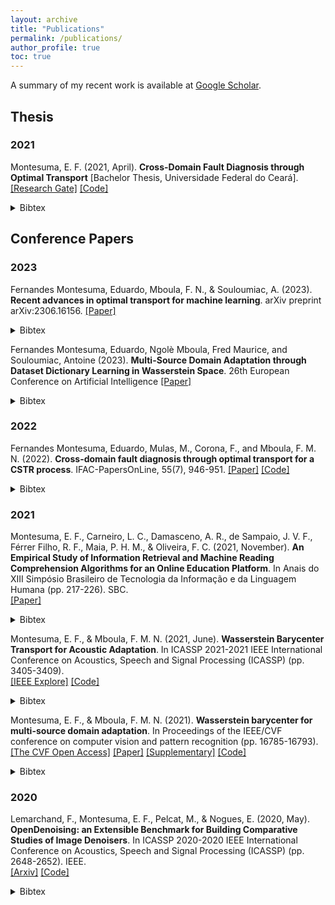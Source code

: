 ```yaml
---
layout: archive
title: "Publications"
permalink: /publications/
author_profile: true
toc: true
---
```


A summary of my recent work is available at [Google Scholar](https://scholar.google.com.br/citations?user=elSROdcAAAAJ&hl=en).

## Thesis

### 2021

Montesuma, E. F. (2021, April). __Cross-Domain Fault Diagnosis through Optimal Transport__ [Bachelor Thesis, Universidade Federal do Ceará].\
[[Research Gate]](https://www.researchgate.net/publication/354664416_Cross-Domain_Fault_Diagnosis_Through_Optimal_Transport) [[Code]](https://github.com/eddardd/CrossDomainFaultDiagnosis)

<details>
<summary>
Bibtex
</summary>

```
@phdthesis{montesuma2021crossdomain,
    author       = {Eduardo Fernandes Montesuma}, 
    title        = {Cross-Domain Fault Diagnosis through Optimal Transport},
    school       = {Universidade Federal do Ceará},
    year         = 2021,
    type         = {Bachelor's Thesis}
} 
```

</details>

## Conference Papers

### 2023

Fernandes Montesuma, Eduardo, Mboula, F. N., & Souloumiac, A. (2023). __Recent advances in optimal transport for machine learning__. arXiv preprint arXiv:2306.16156. [[Paper]](https://arxiv.org/pdf/2306.16156.pdf)

<details>
<summary>
Bibtex
</summary>

```
@article{montesuma2023recent,
  title={Recent advances in optimal transport for machine learning},
  author={Montesuma, Eduardo Fernandes and Mboula, Fred Ngole and Souloumiac, Antoine},
  journal={arXiv preprint arXiv:2306.16156},
  year={2023}
}
```

</details>

Fernandes Montesuma, Eduardo, Ngolè Mboula, Fred Maurice, and Souloumiac, Antoine (2023). __Multi-Source Domain Adaptation through Dataset Dictionary Learning in Wasserstein Space__. 26th European Conference on Artificial Intelligence [[Paper]](https://arxiv.org/pdf/2307.14953.pdf)

<details>
<summary>
Bibtex
</summary>

```
@article{montesuma2023multi,
  title={Multi-Source Domain Adaptation through Dataset Dictionary Learning in Wasserstein Space},
  author={Montesuma, Eduardo Fernandes and Mboula, Fred Ngol{\`e} and Souloumiac, Antoine},
  journal={arXiv preprint arXiv:2307.14953},
  year={2023}
}
```

</details>

### 2022

Fernandes Montesuma, Eduardo, Mulas, M., Corona, F., and Mboula, F. M. N. (2022). __Cross-domain fault diagnosis through optimal transport for a CSTR process__. IFAC-PapersOnLine, 55(7), 946-951. [[Paper]](https://www.sciencedirect.com/science/article/pii/S2405896322009727) [[Code]](https://github.com/eddardd/CrossDomainFaultDiagnosis)

<details>
<summary>
Bibtex
</summary>

```
@article{montesuma2022cross,
  title={Cross-domain fault diagnosis through optimal transport for a CSTR process},
  author={Montesuma, Eduardo Fernandes and Mulas, Michela and Corona, Francesco and Mboula, Fred-Maurice Ngole},
  journal={IFAC-PapersOnLine},
  volume={55},
  number={7},
  pages={946--951},
  year={2022},
  publisher={Elsevier}
}
```

</details>

### 2021

Montesuma, E. F., Carneiro, L. C., Damasceno, A. R., de Sampaio, J. V. F., Férrer Filho, R. F., Maia, P. H. M., & Oliveira, F. C. (2021, November). __An Empirical Study of Information Retrieval and Machine Reading Comprehension Algorithms for an Online Education Platform__. In Anais do XIII Simpósio Brasileiro de Tecnologia da Informação e da Linguagem Humana (pp. 217-226). SBC.\
[[Paper]](https://sol.sbc.org.br/index.php/stil/article/view/17801)

<details>
<summary>
Bibtex
</summary>

```
@inproceedings{montesuma2021empirical,
  title={An Empirical Study of Information Retrieval and Machine Reading Comprehension Algorithms for an Online Education Platform},
  author={Montesuma, Eduardo F and Carneiro, Lucas C and Damasceno, Adson RP and de Sampaio, Joao Victor FT and F{\'e}rrer Filho, Romulo F and Maia, Paulo Henrique M and Oliveira, Francisco CMB},
  booktitle={Anais do XIII Simp{\'o}sio Brasileiro de Tecnologia da Informa{\c{c}}{\~a}o e da Linguagem Humana},
  pages={217--226},
  year={2021},
  organization={SBC}
}
```

</details>

Montesuma, E. F., & Mboula, F. M. N. (2021, June). __Wasserstein Barycenter Transport for Acoustic Adaptation__. In ICASSP 2021-2021 IEEE International Conference on Acoustics, Speech and Signal Processing (ICASSP) (pp. 3405-3409).\
[[IEEE Explore]](https://ieeexplore.ieee.org/document/9414199) [[Code]](https://github.com/eddardd/WBTransport)

<details>
<summary>
Bibtex
</summary>

```
@inproceedings{montesuma2021wasserstein,
  title={Wasserstein Barycenter Transport for Acoustic Adaptation},
  author={Montesuma, Eduardo F and Mboula, Fred-Maurice Ngol{\`e}},
  booktitle={ICASSP 2021-2021 IEEE International Conference on Acoustics, Speech and Signal Processing (ICASSP)},
  pages={3405--3409},
  year={2021},
  organization={IEEE}
}
```

</details>

Montesuma, E. F., & Mboula, F. M. N. (2021). __Wasserstein barycenter for multi-source domain adaptation__. In Proceedings of the IEEE/CVF conference on computer vision and pattern recognition (pp. 16785-16793).\
[[The CVF Open Access]](https://openaccess.thecvf.com/content/CVPR2021/html/Montesuma_Wasserstein_Barycenter_for_Multi-Source_Domain_Adaptation_CVPR_2021_paper.html) [[Paper]](https://openaccess.thecvf.com/content/CVPR2021/papers/Montesuma_Wasserstein_Barycenter_for_Multi-Source_Domain_Adaptation_CVPR_2021_paper.pdf) [[Supplementary]](https://openaccess.thecvf.com/content/CVPR2021/supplemental/Montesuma_Wasserstein_Barycenter_for_CVPR_2021_supplemental.pdf) [[Code]](https://github.com/eddardd/WBTransport)

<details>
<summary>
Bibtex
</summary>

```
@inproceedings{montesuma2021wasserstein,
  title={Wasserstein barycenter for multi-source domain adaptation},
  author={Montesuma, Eduardo Fernandes and Mboula, Fred Maurice Ngole},
  booktitle={Proceedings of the IEEE/CVF conference on computer vision and pattern recognition},
  pages={16785--16793},
  year={2021}
}
```

</details>

### 2020

Lemarchand, F., Montesuma, E. F., Pelcat, M., & Nogues, E. (2020, May). __OpenDenoising: an Extensible Benchmark for Building Comparative Studies of Image Denoisers__. In ICASSP 2020-2020 IEEE International Conference on Acoustics, Speech and Signal Processing (ICASSP) (pp. 2648-2652). IEEE.\
[[Arxiv]](https://arxiv.org/pdf/1910.08328.pdf) [[Code]](https://github.com/opendenoising/opendenoising-benchmark)

<details>
<summary>
Bibtex
</summary>

```
@inproceedings{lemarchand2020opendenoising,
  title={Opendenoising: an extensible benchmark for building comparative studies of image denoisers},
  author={Lemarchand, Florian and Montesuma, Eduardo Fernandes and Pelcat, Maxime and Nogues, Erwan},
  booktitle={ICASSP 2020-2020 IEEE International Conference on Acoustics, Speech and Signal Processing (ICASSP)},
  pages={2648--2652},
  year={2020},
  organization={IEEE}
}
```

### 2017

Montesuma, E., Alencar, L., & Barreto, G. (2017). __Avaliação de Algoritmos de Classificação de Padrões na Detecção de Câncer do Colo do Útero__. In VIII Simpósio de Instrumentação e Imagens Médicas (SIIM) / VII Simpósio de Processamento de Sinais (SPS).\
[[Paper]](https://eventos.ufabc.edu.br/siimsps/files/id74.pdf)

<details>
<summary>
Bibtex
</summary>

```
@inproceedings{montesuma2017avaliaccao,
  title={Avalia{\c{c}}{\~a}o de Algoritmos de Classifica{\c{c}}{\~a}o de Padr{\~o}es na Detec{\c{c}}{\~a}o de C{\^a}ncer do Colo do {\'U}tero},
  author={Montesuma, Eduardo Fernandes and Alencar, Levi Pio Souza Arrais and Barreto, Guilherme de Alencar},
  booktitle={VIII Simpósio de Instrumentação e Imagens Médicas (SIIM) / VII Simpósio de Processamento de Sinais (SPS)},
  year={2017},
}
```